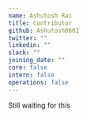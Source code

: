 ```yaml
---
name: Ashutosh Rai
title: Contributor
github: Ashutosh0602
twitter: ""
linkedin: ""
slack: ""
joining_date: ""
core: false
intern: false
operations: false
---
```


Still waiting for this
